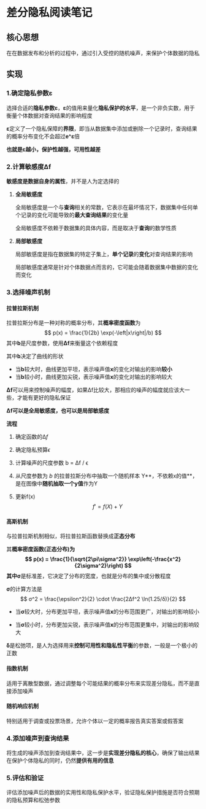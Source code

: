 # 差分隐私阅读笔记

## 核心思想

在在数据发布和分析的过程中，通过引入受控的随机噪声，来保护个体数据的隐私

## 实现

### 1.确定隐私参数ε

选择合适的**隐私参数ε**，**ε**的值用来量化**隐私保护的水平**，是一个非负实数，用于衡量个体数据对查询结果的影响程度

**ε**定义了一个隐私保障的**界限**，即当从数据集中添加或删除一个记录时，查询结果的概率分布变化不会超过**e^ε**倍

**也就是ε越小，保护性越强，可用性越差**

### 2.计算敏感度Δf

**敏感度是数据自身的属性**，并不是人为定选择的

1. **全局敏感度**

   全局敏感度是一个与**查询**相关的常数，它表示在最坏情况下，数据集中任何单个记录的变化可能导致的**最大查询结果**的变化量

   全局敏感度不依赖于数据集的具体内容，而是取决于**查询**的数学性质

2. **局部敏感度**

   局部敏感度是指在数据集的特定子集上，**单个记录**的**变化**对查询结果的影响
   
   局部敏感度通常是针对个体数据点而言的，它可能会随着数据集中数据的变化而变化

### 3.选择噪声机制

#### 拉普拉斯机制

拉普拉斯分布是一种对称的概率分布，其**概率密度函数**为
$$
p(x) = \frac{1}{2b} \exp(-\left|x\right|/b)
$$
其中**b**是尺度参数，使用**Δf**来衡量这个依赖程度

其中**b**决定了曲线的形状

- 当**b**较大时，曲线更加平坦，表示噪声值**x**的变化对输出的影响**较小**
- 当**b**较小时，曲线更加尖锐，表示噪声值**x**的变化对输出的影响较大

**Δf**可以用来控制噪声的幅度，如果Δf比较大，那相应的噪声的幅度就应该大一些，才能有更好的隐私保证

**Δf可以是全局敏感度，也可以是局部敏感度**

**流程**

1. 确定函数的Δ*f*

2. 确定隐私预算*ϵ*

3. 计算噪声的尺度参数 b = Δf / ϵ

4. 从尺度参数为 *b* 的拉普拉斯分布中抽取一个随机样本 Y**，不依赖x的值**，是在图像中**随机抽取一个y值**作为Y

5. 更新f(x)
   $$
   f' = f(X) + Y
   $$

#### 高斯机制

与拉普拉斯机制相似，将拉普拉斯函数替换成**正态分布**

其**概率密度函数(正态分布)**为
$$
p(x) = \frac{1}{\sqrt{2\pi\sigma^2}} \exp\left(-\frac{x^2}{2\sigma^2}\right)
$$
其中**σ**是标准差，它决定了分布的宽度，也就是分布的集中或分散程度

**σ**的计算方法是
$$
σ^2 = \frac{\epsilon^2}{2} \cdot \frac{2Δf^2 \ln(1.25/δ)}{2}
$$

- 当**σ**较大时，分布更加平坦，表示噪声值**x**的分布范围更广，对输出的影响较小

- 当**σ**较小时，分布更加尖锐，表示噪声值**x**的分布范围更集中，对输出的影响较大

**δ**是松弛项，是人为选择用来**控制可用性和隐私性平衡**的参数，一般是一个极小的正数

#### 指数机制

适用于离散型数据，通过调整每个可能结果的概率分布来实现差分隐私，而不是直接添加噪声

#### 随机响应机制

特别适用于调查或投票场景，允许个体以一定的概率报告真实答案或假答案

### 4.添加噪声到查询结果

将生成的噪声添加到查询结果中，这一步是**实现差分隐私的核心**，确保了输出结果在保护个体隐私的同时，仍然**提供有用的信息**

### 5.评估和验证

评估添加噪声后的数据的实用性和隐私保护水平，验证隐私保护措施是否符合预期的隐私预算和松弛参数
